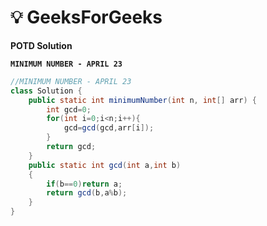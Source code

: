 # **💡  GeeksForGeeks**
**POTD Solution**

**`MINIMUM NUMBER - APRIL 23`**

```java
//MINIMUM NUMBER - APRIL 23
class Solution {
    public static int minimumNumber(int n, int[] arr) {
        int gcd=0;
        for(int i=0;i<n;i++){
            gcd=gcd(gcd,arr[i]);
        }
        return gcd;
    }
    public static int gcd(int a,int b)
    {
        if(b==0)return a;
        return gcd(b,a%b);
    }
}
```
